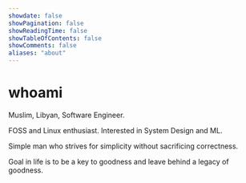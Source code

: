 ```yaml
---
showdate: false
showPagination: false
showReadingTime: false
showTableOfContents: false
showComments: false
aliases: "about"
---
```


# whoami

Muslim, Libyan, Software Engineer.

FOSS and Linux enthusiast. Interested in System Design and ML.

Simple man who strives for simplicity without sacrificing correctness.

Goal in life is to be a key to goodness and leave behind a legacy of goodness.
